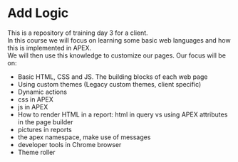 # Add Logic

This is a repository of training day 3 for a client.</br>
In this course we will focus on learning some basic web languages and how this is implemented in APEX. </br>
We will then use this knowledge to customize our pages. Our focus will be on:</br>
- Basic HTML, CSS and JS. The building blocks of each web page
- Using custom themes (Legacy custom themes, client specific)
- Dynamic actions
- css in APEX
- js in APEX
- How to render HTML in a report: html in query vs using APEX attributes in the page builder
- pictures in reports
- the apex namespace, make use of messages
- developer tools in Chrome browser
- Theme roller
